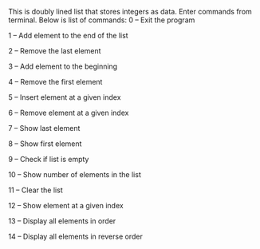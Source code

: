 This is doubly lined list that stores integers as data.
Enter commands from terminal. Below is list of commands:
0 – Exit the program

1 – Add element to the end of the list

2 – Remove the last element

3 – Add element to the beginning

4 – Remove the first element

5 – Insert element at a given index

6 – Remove element at a given index

7 – Show last element

8 – Show first element

9 – Check if list is empty

10 – Show number of elements in the list

11 – Clear the list

12 – Show element at a given index

13 – Display all elements in order

14 – Display all elements in reverse order
